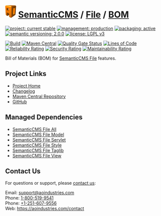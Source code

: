 # [<img src="ao-logo.png" alt="AO Logo" width="35" height="40">](https://github.com/ao-apps) [SemanticCMS](https://github.com/ao-apps/semanticcms) / [File](https://github.com/ao-apps/semanticcms-file) / [BOM](https://github.com/ao-apps/semanticcms-file-bom)

[![project: current stable](https://semanticcms.com/ao-badges/project-current-stable.svg)](https://aoindustries.com/life-cycle#project-current-stable)
[![management: production](https://semanticcms.com/ao-badges/management-production.svg)](https://aoindustries.com/life-cycle#management-production)
[![packaging: active](https://semanticcms.com/ao-badges/packaging-active.svg)](https://aoindustries.com/life-cycle#packaging-active)  
[![semantic versioning: 2.0.0](https://semanticcms.com/ao-badges/semver-2.0.0.svg)](http://semver.org/spec/v2.0.0.html)
[![license: LGPL v3](https://semanticcms.com/ao-badges/license-lgpl-3.0.svg)](https://www.gnu.org/licenses/lgpl-3.0)

[![Build](https://github.com/ao-apps/semanticcms-file-bom/workflows/Build/badge.svg?branch=1.x)](https://github.com/ao-apps/semanticcms-file-bom/actions?query=workflow%3ABuild)
[![Maven Central](https://maven-badges.herokuapp.com/maven-central/com.semanticcms/semanticcms-file-bom/badge.svg)](https://maven-badges.herokuapp.com/maven-central/com.semanticcms/semanticcms-file-bom)
[![Quality Gate Status](https://sonarcloud.io/api/project_badges/measure?branch=1.x&project=com.semanticcms%3Asemanticcms-file-bom&metric=alert_status)](https://sonarcloud.io/dashboard?branch=1.x&id=com.semanticcms%3Asemanticcms-file-bom)
[![Lines of Code](https://sonarcloud.io/api/project_badges/measure?branch=1.x&project=com.semanticcms%3Asemanticcms-file-bom&metric=ncloc)](https://sonarcloud.io/component_measures?branch=1.x&id=com.semanticcms%3Asemanticcms-file-bom&metric=ncloc)  
[![Reliability Rating](https://sonarcloud.io/api/project_badges/measure?branch=1.x&project=com.semanticcms%3Asemanticcms-file-bom&metric=reliability_rating)](https://sonarcloud.io/component_measures?branch=1.x&id=com.semanticcms%3Asemanticcms-file-bom&metric=Reliability)
[![Security Rating](https://sonarcloud.io/api/project_badges/measure?branch=1.x&project=com.semanticcms%3Asemanticcms-file-bom&metric=security_rating)](https://sonarcloud.io/component_measures?branch=1.x&id=com.semanticcms%3Asemanticcms-file-bom&metric=Security)
[![Maintainability Rating](https://sonarcloud.io/api/project_badges/measure?branch=1.x&project=com.semanticcms%3Asemanticcms-file-bom&metric=sqale_rating)](https://sonarcloud.io/component_measures?branch=1.x&id=com.semanticcms%3Asemanticcms-file-bom&metric=Maintainability)

Bill of Materials (BOM) for [SemanticCMS File](https://github.com/ao-apps/semanticcms-file) features.

## Project Links
* [Project Home](https://semanticcms.com/file/bom/)
* [Changelog](https://semanticcms.com/file/bom/changelog)
* [Maven Central Repository](https://central.sonatype.com/search?namespace=com.semanticcms&q=a%3Asemanticcms-file-bom)
* [GitHub](https://github.com/ao-apps/semanticcms-file-bom)

## Managed Dependencies
* [SemanticCMS File All](https://github.com/ao-apps/semanticcms-file-all)
* [SemanticCMS File Model](https://github.com/ao-apps/semanticcms-file-model)
* [SemanticCMS File Servlet](https://github.com/ao-apps/semanticcms-file-servlet)
* [SemanticCMS File Style](https://github.com/ao-apps/semanticcms-file-style)
* [SemanticCMS File Taglib](https://github.com/ao-apps/semanticcms-file-taglib)
* [SemanticCMS File View](https://github.com/ao-apps/semanticcms-file-view)

## Contact Us
For questions or support, please [contact us](https://aoindustries.com/contact):

Email: [support@aoindustries.com](mailto:support@aoindustries.com)  
Phone: [1-800-519-9541](tel:1-800-519-9541)  
Phone: [+1-251-607-9556](tel:+1-251-607-9556)  
Web: https://aoindustries.com/contact
